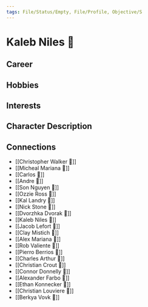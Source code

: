 ```yaml
---
tags: File/Status/Empty, File/Profile, Objective/S
---
```


# Kaleb Niles 🦄

## Career


## Hobbies


## Interests


## Character Description


## Connections

- [[Christopher Walker 🦄]]
- [[Micheal Mariana 🦄]]
- [[Carlos 🦄]]
- [[Andre 🦄]]
- [[Son Nguyen 🦄]]
- [[Ozzie Ross 🦄]]
- [[Kal Landry 🦄]]
- [[Nick Stone 🦄]]
- [[Dvorzhka Dvorak 🦄]]
- [[Kaleb Niles 🦄]]
- [[Jacob Lefort 🦄]]
- [[Clay Mistich 🦄]]
- [[Alex Mariana 🦄]]
- [[Rob Valiente 🦄]]
- [[Pierro Berrios 🦄]]
- [[Charles Arthur 🦄]]
- [[Christian Crout 🦄]]
- [[Connor Donnelly 🦄]]
- [[Alexander Farbo 🦄]]
- [[Ethan Konnecker 🦄]]
- [[Christian Louviere 🦄]]
- [[Berkya Vovk 🦄]]


